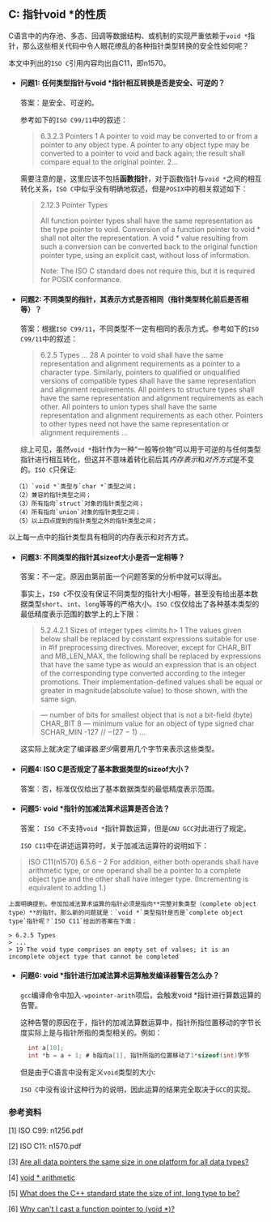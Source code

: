 ## C: 指针void *的性质

C语言中的内存池、多态、回调等数据结构、或机制的实现严重依赖于`void *`指针，那么这些相关代码中令人眼花缭乱的各种指针类型转换的安全性如何呢？

本文中列出的`ISO C`引用内容均出自C11，即n1570。

* #### 问题1: 任何类型指针与void *指针相互转换是否是安全、可逆的？

  答案：是安全、可逆的。

  参考如下的`ISO C99/11`中的叙述：
  > 6.3.2.3 Pointers
  > 1 A pointer to void may be converted to or from a pointer to any object type. A pointer to
any object type may be converted to a pointer to void and back again; the result shall
compare equal to the original pointer.
  > 2...
  
  需要注意的是，这里应该不包括**函数指针**，对于函数指针与`void *`之间的相互转化关系，`ISO C`中似乎没有明确地叙述，但是`POSIX`中的相关叙述如下：
  > 2.12.3 Pointer Types
  >
  > All function pointer types shall have the same representation as the type pointer to void. Conversion of a function pointer to void * shall not alter the representation. A void * value resulting from such a conversion can be converted back to the original function pointer type, using an explicit cast, without loss of information.
  > 
  > Note: The ISO C standard does not require this, but it is required for POSIX conformance.

* #### 问题2: 不同类型的指针，其表示方式是否相同（指针类型转化前后是否相等）？

  答案：根据`ISO C99/11`，不同类型不一定有相同的表示方式。参考如下的`ISO C99/11`中的叙述：
  > 6.2.5 Types
  > ...
  >28 A pointer to void shall have the same representation and alignment requirements as a
pointer to a character type. Similarly, pointers to qualified or unqualified versions of
compatible types shall have the same representation and alignment requirements. All
pointers to structure types shall have the same representation and alignment requirements
as each other. All pointers to union types shall have the same representation and
alignment requirements as each other. Pointers to other types need not have the same
representation or alignment requirements
  > ...

  综上可见，虽然`void *`指针作为一种“一般等价物”可以用于可逆的与任何类型指针进行相互转化，但这并不意味着转化前后其*内存表示*和*对齐方式*是不变的。`ISO C`只保证:
```shell
  （1）`void *`类型与`char *`类型之间；
  （2）兼容的指针类型之间；
  （3）所有指向`struct`对象的指针类型之间；
  （4）所有指向`union`对象的指针类型之间；
  （5）以上四点提到的指针类型之外的指针类型之间；
```
  以上每一点中的指针类型具有相同的内存表示和对齐方式。

* #### 问题3: 不同类型的指针其sizeof大小是否一定相等？

  答案：不一定。原因由第前面一个问题答案的分析中就可以得出。

  事实上，`ISO C`不仅没有保证不同类型的指针大小相等，甚至没有给出基本数据类型`short`、`int`、`long`等等的严格大小。`ISO C`仅仅给出了各种基本类型的最低精度表示范围的数学上的上下限：

  > 5.2.4.2.1 Sizes of integer types <limits.h>
  > 1 The values given below shall be replaced by constant expressions suitable for use in #if
preprocessing directives. Moreover, except for CHAR_BIT and MB_LEN_MAX, the
following shall be replaced by expressions that have the same type as would an
expression that is an object of the corresponding type converted according to the integer
promotions. Their implementation-defined values shall be equal or greater in magnitude(absolute value) to those shown, with the same sign.

  > — number of bits for smallest object that is not a bit-field (byte)
CHAR_BIT 8
  > — minimum value for an object of type signed char
SCHAR_MIN -127 // −(27 − 1)
  > ...

  这实际上就决定了编译器*至少*需要用几个字节来表示这些类型。

* #### 问题4: ISO C是否规定了基本数据类型的sizeof大小？

  答案：否，标准仅仅给出了基本数据类型的最低精度表示范围。
  
* #### 问题5: void *指针的加减法算术运算是否合法？

    答案： `ISO C`不支持`void *`指针算数运算，但是`GNU GCC`对此进行了规定。
    
    `ISO C11`中在讲述运算符时，关于加减法运算符的说明如下：
    
 > ISO C11(n1570) 6.5.6 - 2
 > For addition, either both operands shall have arithmetic type, or one operand shall be a
pointer to a complete object type and the other shall have integer type. (Incrementing is
equivalent to adding 1.)

    上面明确提到，参加加减法算术运算的指针必须是指向**完整对象类型（complete object type）**的指针。那么新的问题就是：`void *`类型指针是否是`complete object type`指针呢？`ISO C11`给出的答案在下面：
    
    > 6.2.5 Types
    > ...
    > 19 The void type comprises an empty set of values; it is an incomplete object type that cannot be completed


* #### 问题6: void *指针进行加减法算术运算触发编译器警告怎么办？

  `gcc`编译命令中加入`-wpointer-arith`项后，会触发void *指针进行算数运算的告警。

  这种告警的原因在于，指针的加减法算数运算中，指针所指位置移动的字节长度实际上是与指针所指的类型相关的。例如：

  ```c
    int a[10];
    int *b = a + 1; # b指向a[1], 指针所指的位置移动了1*sizeof(int)字节
  ````

  但是由于C语言中没有定义`void`类型的大小:



  `ISO C`中没有设计这种行为的说明，因此运算的结果完全取决于`GCC`的实现。
  
### 参考资料

\[1\] ISO C99: n1256.pdf

\[2\] ISO C11: n1570.pdf

\[3\] [Are all data pointers the same size in one platform for all data types?](https://stackoverflow.com/questions/1241205/are-all-data-pointers-the-same-size-in-one-platform-for-all-data-types)

\[4\] [void * arithmetic](https://stackoverflow.com/questions/3922958/void-arithmetic)

\[5\] [What does the C++ standard state the size of int, long type to be?](https://stackoverflow.com/questions/589575/what-does-the-c-standard-state-the-size-of-int-long-type-to-be)

\[6\] [Why can't I cast a function pointer to (void *)?](https://stackoverflow.com/questions/36645660/why-cant-i-cast-a-function-pointer-to-void)
